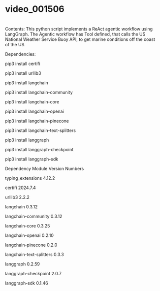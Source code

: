 # video_001506
# 
Contents:
This python script implements a ReAct agentic workflow using LangGraph.  The Agentic workflow has Tool defined, that calls the US National Weather Service Buoy API, to get marine conditions off the coast of the US.

Dependencies:

pip3 install certifi

pip3 install urllib3

pip3 install langchain

pip3 install langchain-community

pip3 install langchain-core

pip3 install langchain-openai

pip3 install langchain-pinecone

pip3 install langchain-text-splitters

pip3 install langgraph

pip3 install langgraph-checkpoint

pip3 install langgraph-sdk


Dependency Module Version Numbers

typing_extensions         4.12.2

certifi                   2024.7.4

urllib3                   2.2.2

langchain                 0.3.12

langchain-community       0.3.12

langchain-core            0.3.25

langchain-openai          0.2.10

langchain-pinecone        0.2.0

langchain-text-splitters  0.3.3

langgraph                 0.2.59

langgraph-checkpoint      2.0.7

langgraph-sdk             0.1.46